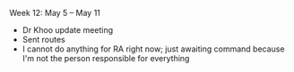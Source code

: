 Week 12: May 5 – May 11

- Dr Khoo update meeting
- Sent routes
- I cannot do anything for RA right now; just awaiting command because I'm not the person responsible for everything
